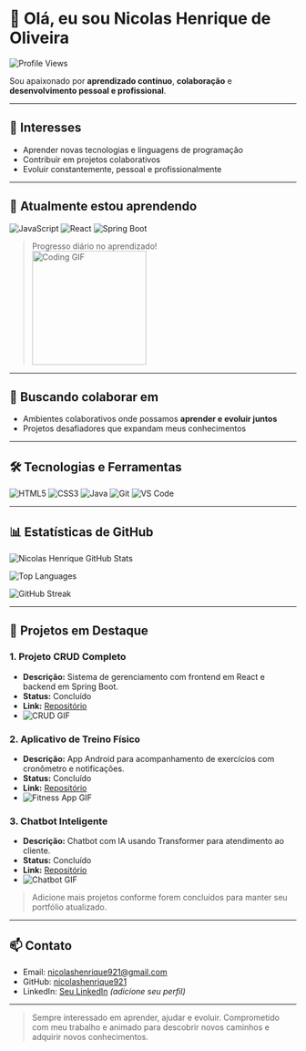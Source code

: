 # 👋 Olá, eu sou Nicolas Henrique de Oliveira

![Profile Views](https://komarev.com/ghpvc/?username=nicolashenrique921&color=blue)

Sou apaixonado por **aprendizado contínuo**, **colaboração** e **desenvolvimento pessoal e profissional**.  

---

## 👀 Interesses
- Aprender novas tecnologias e linguagens de programação  
- Contribuir em projetos colaborativos  
- Evoluir constantemente, pessoal e profissionalmente  

---

## 🌱 Atualmente estou aprendendo
![JavaScript](https://img.shields.io/badge/JavaScript-F7DF1E?style=for-the-badge&logo=javascript&logoColor=black)
![React](https://img.shields.io/badge/React-61DAFB?style=for-the-badge&logo=react&logoColor=black)
![Spring Boot](https://img.shields.io/badge/Spring_Boot-6DB33F?style=for-the-badge&logo=spring&logoColor=white)

> Progresso diário no aprendizado!  
> <img src="https://media.giphy.com/media/xT0GqssRweIhlz209i/giphy.gif" width="200" alt="Coding GIF">

---

## 💞️ Buscando colaborar em
- Ambientes colaborativos onde possamos **aprender e evoluir juntos**  
- Projetos desafiadores que expandam meus conhecimentos  

---

## 🛠 Tecnologias e Ferramentas
![HTML5](https://img.shields.io/badge/HTML5-E34F26?style=for-the-badge&logo=html5&logoColor=white)
![CSS3](https://img.shields.io/badge/CSS3-1572B6?style=for-the-badge&logo=css3&logoColor=white)
![Java](https://img.shields.io/badge/Java-007396?style=for-the-badge&logo=java&logoColor=white)
![Git](https://img.shields.io/badge/Git-F05032?style=for-the-badge&logo=git&logoColor=white)
![VS Code](https://img.shields.io/badge/VS_Code-007ACC?style=for-the-badge&logo=visual-studio-code&logoColor=white)

---

## 📊 Estatísticas de GitHub

![Nicolas Henrique GitHub Stats](https://github-readme-stats.vercel.app/api?username=nicolashenrique921&show_icons=true&theme=radical)

![Top Languages](https://github-readme-stats.vercel.app/api/top-langs/?username=nicolashenrique921&layout=compact&theme=radical)

![GitHub Streak](https://github-readme-streak-stats.herokuapp.com/?user=nicolashenrique921&theme=radical)

---

## 🚀 Projetos em Destaque

### 1. Projeto CRUD Completo
- **Descrição:** Sistema de gerenciamento com frontend em React e backend em Spring Boot.  
- **Status:** Concluído  
- **Link:** [Repositório](https://github.com/nicolashenrique921/SeuProjetoCRUD)  
- ![CRUD GIF](https://media.giphy.com/media/l0MYt5jPR6QX5pnqM/giphy.gif)

### 2. Aplicativo de Treino Físico
- **Descrição:** App Android para acompanhamento de exercícios com cronômetro e notificações.  
- **Status:** Concluído  
- **Link:** [Repositório](https://github.com/nicolashenrique921/SeuAppTreino)  
- ![Fitness App GIF](https://media.giphy.com/media/3o6Zt481isNVuQI1l6/giphy.gif)

### 3. Chatbot Inteligente
- **Descrição:** Chatbot com IA usando Transformer para atendimento ao cliente.  
- **Status:** Concluído  
- **Link:** [Repositório](https://github.com/nicolashenrique921/SeuChatbotAI)  
- ![Chatbot GIF](https://media.giphy.com/media/26BRv0ThflsHCqDrG/giphy.gif)

> Adicione mais projetos conforme forem concluídos para manter seu portfólio atualizado.  

---

## 📫 Contato
- Email: [nicolashenrique921@gmail.com](mailto:nicolashenrique921@gmail.com)  
- GitHub: [nicolashenrique921](https://github.com/nicolashenrique921)  
- LinkedIn: [Seu LinkedIn](https://www.linkedin.com/) *(adicione seu perfil)*  

---

> Sempre interessado em aprender, ajudar e evoluir. Comprometido com meu trabalho e animado para descobrir novos caminhos e adquirir novos conhecimentos.
